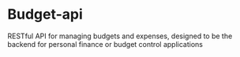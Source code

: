 # Budget-api
RESTful API for managing budgets and expenses, designed to be the backend for personal finance or budget control applications
